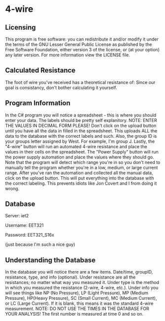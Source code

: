 # 4-wire

## Licensing
This program is free software: you can redistribute it and/or modify
it under the terms of the GNU Lesser General Public License as published 
by the Free Software Foundation, either version 3 of the license, or
(at your option) any later version. For more information view the LICENSE
file.

## Calculated Resistance
The foot of wire you've received has a theoretical resistance of:
Since our goal is consistancy, don't bother calculating it yourself.

## Program Information
In the C# program you will notice a spreadsheet - this is where you should
enter your data. The labels should be pretty self explanitory.
NOTE: ENTER THE VALUES IN DECIMAL FORM PLEASE! 
Don't click on the upload button until you have all the data in filled in
the spreadsheet. This uploads ALL the data to the database with the correct
labels and such. Also, the group ID is your groups letter assigned by West.
For example, I'm group J.
Lastly, the "4-wire" button will run an automated 4-wire resistance and 
place the values in their cells on the spreadsheet. The "Power Supply" button
will run the power supply automation and place the values where they should go.
Note that the program will detect which range you're in so you don't need to
manually tell the program whether you're in a low, medium, or large current
range.
After you've ran the automation and collected all the manual data, click on 
the upload button. This will put everything into the database with the 
correct labeling. This prevents idiots like Jon Covert and I from doing it 
wrong.

## Database
Server: iet2

Username: EET321

Password: EET321_S16x

(just because I'm such a nice guy)

## Understanding the Database
In the database you will notice there are a few items. Date/time, groupID,
resistance, type, and info (optional). Under resistance are all the resistances;
no matter what way you measured it. Under type is the method in which you
measured the resistance (2-wire, 4-wire, etc.). Under info you will see things
like NP (No Pressure), LP (Light Pressure), MP (Medium Pressure), HP(Heavy
Pressure), SC (Small Current), MC (Medium Current), or LC (Large Current). If
it is blank, this means it was the standard 4-wire measurement.
NOTE: DO NOT USE THE TIMES IN THE DATABASE FOR YOUR ANALYSIS! The first number
is measured at time 0 and so on. 